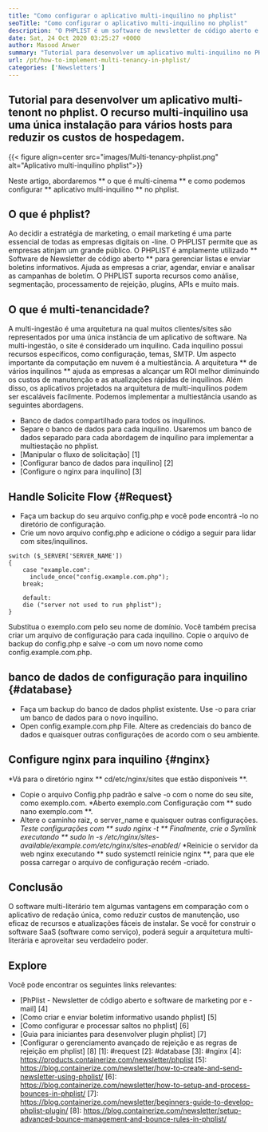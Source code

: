 ```yaml
---
title: "Como configurar o aplicativo multi-inquilino no phplist" 
seoTitle: "Como configurar o aplicativo multi-inquilino no phplist" 
description: "O PHPLIST é um software de newsletter de código aberto e de código aberto. Configure um aplicativo com vários inquilinos e execute várias instâncias de um aplicativo em um ambiente compartilhado." 
date: Sat, 24 Oct 2020 03:25:27 +0000
author: Masood Anwer
summary: "Tutorial para desenvolver um aplicativo multi-inquilino no PHPLIST. O recurso multi-inquilino usa uma única instalação para vários hosts para reduzir os custos de hospedagem." 
url: /pt/how-to-implement-multi-tenancy-in-phplist/
categories: ['Newsletters']
---
```


## Tutorial para desenvolver um aplicativo multi-tenont no phplist. O recurso multi-inquilino usa uma única instalação para vários hosts para reduzir os custos de hospedagem.

{{< figure align=center src="images/Multi-tenancy-phplist.png" alt="Aplicativo multi-inquilino phplist">}}

Neste artigo, abordaremos ** o que é multi-cinema ** e como podemos configurar ** aplicativo multi-inquilino ** no phplist.

## O que é phplist?
Ao decidir a estratégia de marketing, o email marketing é uma parte essencial de todas as empresas digitais on -line. O PHPLIST permite que as empresas atinjam um grande público. O PHPLIST é amplamente utilizado ** Software de Newsletter de código aberto ** para gerenciar listas e enviar boletins informativos. Ajuda as empresas a criar, agendar, enviar e analisar as campanhas de boletim. O PHPLIST suporta recursos como análise, segmentação, processamento de rejeição, plugins, APIs e muito mais.

## O que é multi-tenancidade?
A multi-ingestão é uma arquitetura na qual muitos clientes/sites são representados por uma única instância de um aplicativo de software. Na multi-ingestão, o site é considerado um inquilino. Cada inquilino possui recursos específicos, como configuração, temas, SMTP.
Um aspecto importante da computação em nuvem é a multiestância. A arquitetura ** de vários inquilinos ** ajuda as empresas a alcançar um ROI melhor diminuindo os custos de manutenção e as atualizações rápidas de inquilinos. Além disso, os aplicativos projetados na arquitetura de multi-inquilinos podem ser escaláveis ​​facilmente.
Podemos implementar a multiestância usando as seguintes abordagens.
  * Banco de dados compartilhado para todos os inquilinos.
  * Separe o banco de dados para cada inquilino.
Usaremos um banco de dados separado para cada abordagem de inquilino para implementar a multiestação no phplist.
  * [Manipular o fluxo de solicitação] [1]
  * [Configurar banco de dados para inquilino] [2]
  * [Configure o nginx para inquilino] [3]

## Handle Solicite Flow {#Request}
  * Faça um backup do seu arquivo config.php e você pode encontrá -lo no diretório de configuração.
  * Crie um novo arquivo config.php e adicione o código a seguir para lidar com sites/inquilinos.
```
switch ($_SERVER['SERVER_NAME'])
{   
    case "example.com":
      include_once("config.example.com.php");
    break;
    
    default:
    die ("server not used to run phplist"); 
}
```
Substitua o exemplo.com pelo seu nome de domínio. Você também precisa criar um arquivo de configuração para cada inquilino. Copie o arquivo de backup do config.php e salve -o com um novo nome como config.example.com.php.

## banco de dados de configuração para inquilino {#database}
  * Faça um backup do banco de dados phplist existente. Use -o para criar um banco de dados para o novo inquilino.
  * Open config.example.com.php File. Altere as credenciais do banco de dados e quaisquer outras configurações de acordo com o seu ambiente.

## Configure nginx para inquilino {#nginx}
  *Vá para o diretório nginx ** cd/etc/nginx/sites que estão disponíveis **.
  * Copie o arquivo Config.php padrão e salve -o com o nome do seu site, como exemplo.com.
  *Aberto exemplo.com Configuração com ** sudo nano exemplo.com **.
  * Altere o caminho raiz, o server_name e quaisquer outras configurações.
  *Teste configurações com ** sudo nginx -t **
  *Finalmente, crie o Symlink executando ** sudo ln -s /etc/nginx/sites-available/example.com/etc/nginx/sites-enabled/**
  *Reinicie o servidor da web nginx executando ** sudo systemctl reinicie nginx **, para que ele possa carregar o arquivo de configuração recém -criado.

## Conclusão
O software multi-literário tem algumas vantagens em comparação com o aplicativo de redação única, como reduzir custos de manutenção, uso eficaz de recursos e atualizações fáceis de instalar. Se você for construir o software SaaS (software como serviço), poderá seguir a arquitetura multi-literária e aproveitar seu verdadeiro poder.

## Explore
Você pode encontrar os seguintes links relevantes:
  * [PhPlist - Newsletter de código aberto e software de marketing por e -mail] [4]
  * [Como criar e enviar boletim informativo usando phplist] [5]
  * [Como configurar e processar saltos no phplist] [6]
  * [Guia para iniciantes para desenvolver plugin phplist] [7]
  * [Configurar o gerenciamento avançado de rejeição e as regras de rejeição em phplist] [8]
[1]: #request
[2]: #database
[3]: #nginx
[4]: https://products.containerize.com/newsletter/phplist
[5]: https://blog.containerize.com/newsletter/how-to-create-and-send-newsletter-using-phplist/
[6]: https://blog.containerize.com/newsletter/how-to-setup-and-process-bounces-in-phplist/
[7]: https://blog.containerize.com/newsletter/beginners-guide-to-develop-phplist-plugin/
[8]: https://blog.containerize.com/newsletter/setup-advanced-bounce-management-and-bounce-rules-in-phplist/
